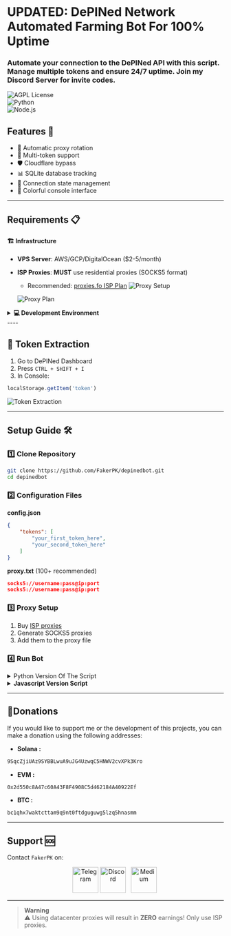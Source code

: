 # UPDATED: DePINed Network Automated Farming Bot For 100% Uptime
### Automate your connection to the DePINed API with this script. Manage multiple tokens and ensure 24/7 uptime. Join my Discord Server for invite codes.

![AGPL License](https://img.shields.io/badge/License-AGPL%20v3-blue.svg)  
![Python](https://img.shields.io/badge/Python-3.8%2B-blue)  
![Node.js](https://img.shields.io/badge/Node.js-16%2B-green)

## Features 🌟
* 🔄 Automatic proxy rotation
* 🔑 Multi-token support
* 🛡️ Cloudflare bypass
* 📊 SQLite database tracking
* 🚦 Connection state management
* 🌈 Colorful console interface

----
## Requirements 📋

#### 🏗️ Infrastructure

- **VPS Server**: AWS/GCP/DigitalOcean ($2-5/month)
- **ISP Proxies**: **MUST** use residential proxies (SOCKS5 format)
  - Recommended: [proxies.fo ISP Plan](https://app.proxies.fo/ref/f1353b58-10c4-98a5-d94d-6164e2efcfaf)
  ![Proxy Setup](https://github.com/user-attachments/assets/c81fc995-11f9-4448-9355-0065d4286cf2)

  ![Proxy Plan](https://github.com/user-attachments/assets/bbd22e0a-22c7-42cf-8608-361d7310e0ae)

<details>
<summary><strong>💻 Development Environment</strong></summary>

**Choose your language:**

<details>
<summary>Python 3.8+</summary>
For Linux:
  
```bash
# Install Python
sudo apt update
sudo apt install python3.11 python3-pip -y
```
For Windows:

```bash
# Download from Microsoft Store (easiest)
winget install Python.Python.3.11

# OR manual install
https://www.python.org/downloads/windows/
```
</details>

<details>
<summary>Node.js 16+</summary>
For Linux:
  
```bash
# Official PPA
curl -fsSL https://deb.nodesource.com/setup_20.x | sudo -E bash -
sudo apt install -y nodejs
```
For Windows:

```bash
# Using winget
winget install OpenJS.NodeJS

# OR official installer
https://nodejs.org/en/download/
```
</details>
</details>
----


🔑 Token Extraction
-
1. Go to DePINed Dashboard
2. Press `CTRL + SHIFT + I`
3. In Console:
```javascript
localStorage.getItem('token')
```
![Token Extraction](https://github.com/user-attachments/assets/ea4dd3af-d0f6-40c3-bbb2-2243b3b79f30)


----
## Setup Guide 🛠️

### 1️⃣ Clone Repository
```bash
git clone https://github.com/FakerPK/depinedbot.git
cd depinedbot
```

### 2️⃣ Configuration Files

**config.json**
```json
{
    "tokens": [
        "your_first_token_here",
        "your_second_token_here"
    ]
}
```

**proxy.txt** (100+ recommended)
```json
socks5://username:pass@ip:port
socks5://username:pass@ip:port
```

### 3️⃣ Proxy Setup
1. Buy [ISP proxies](https://app.proxies.fo/ref/f1353b58-10c4-98a5-d94d-6164e2efcfaf)
2. Generate SOCKS5 proxies
3. Add them to the proxy file

### 4️⃣ Run Bot

<details>
<summary>Python Version Of The Script</summary>

```bash
pip -r requirements.txt
python3 main.py
```
</details>

<details>
<summary><strong>Javascript Version Script</strong></summary>

```java
npm install
node index.js
```
</details>

----
##  **💸Donations**
If you would like to support me or the development of this projects, you can make a donation using the following addresses:
- **Solana :**
```bash
9SqcZjiUAz9SYBBLwuA9uJG4UzwqC5HNWV2cvXPk3Kro
```
- **EVM :**
```bash
0x2d550c8A47c60A43F8F4908C5d462184A40922Ef
```
- **BTC :**
```bash
bc1qhx7waktcttam9q9nt0ftdguguwg5lzq5hnasmm
```
----
## Support 🆘  
Contact `FakerPK` on:  
<p align="center">
  <a href="https://t.me/+rurxli5cagplMjM8"><img width="60px" alt="Telegram" src="https://img.icons8.com/fluency/96/0088CC/telegram-app.png"/></a>
  <a href="https://discord.gg/mjzgatMCk8"><img width="60px" alt="Discord" src="https://img.icons8.com/fluency/96/FFA500/discord-logo.png"/></a> &#8287;
  <a href="https://medium.com/@FakerPK"><img width="60px" src="https://img.icons8.com/ios-filled/96/F0F0EC/medium-monogram.png" alt="Medium"></a>&#8287;
</p>

----
> **Warning**  
> ⚠️ Using datacenter proxies will result in **ZERO** earnings! Only use ISP proxies.
